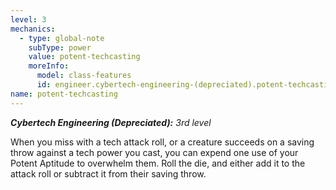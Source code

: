```yaml
---
level: 3
mechanics:
  - type: global-note
    subType: power
    value: potent-techcasting
    moreInfo:
      model: class-features
      id: engineer.cybertech-engineering-(depreciated).potent-techcasting
name: potent-techcasting
---
```

_**Cybertech Engineering (Depreciated):** 3rd level_
When you miss with a tech attack roll, or a creature succeeds on a saving throw against a tech power you cast, you can expend one use of your Potent Aptitude to overwhelm them. Roll the die, and either add it to the attack roll or subtract it from their saving throw.